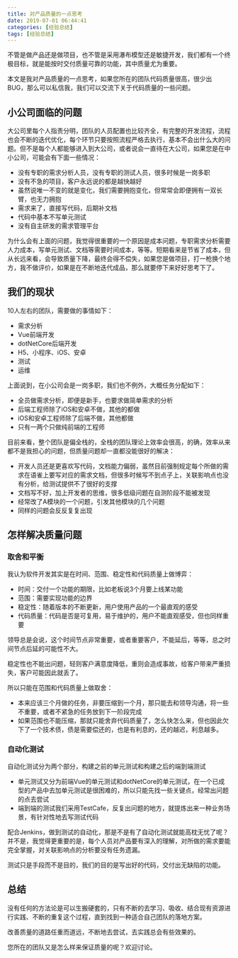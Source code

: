 ```yaml
---
title: 对产品质量的一点思考
date: 2019-07-01 06:44:41
categories: [经验总结]
tags: [经验总结]
---
```


不管是做产品还是做项目，也不管是采用瀑布模型还是敏捷开发，我们都有一个终极目标，就是能按时交付质量可靠的功能，其中质量尤为重要。

本文是我对产品质量的一点思考，如果您所在的团队代码质量很高，很少出BUG，那么可以私信我，我们可以交流下关于代码质量的一些问题。

<!--more-->

## 小公司面临的问题

大公司里每个人指责分明，团队的人员配置也比较齐全，有完整的开发流程，流程也会不断的迭代优化，每个环节只要按照流程严格去执行，基本不会出什么大的问题。但不是每个人都能够进入到大公司，或者说会一直待在大公司，如果您是在中小公司，可能会有下面一些情况：

* 没有专职的需求分析人员，没有专职的测试人员，很多时候是一岗多职
* 没有不急的项目，客户永远说的都是越快越好
* 虽然说唯一不变的就是变化，我们需要拥抱变化，但常常会即便拥有一双长臂，也无力拥抱
* 需求来了，直接写代码，后期补文档
* 代码中基本不写单元测试
* 没有自主研发的需求管理平台

为什么会有上面的问题，我觉得很重要的一个原因是成本问题，专职需求分析需要人力成本，写单元测试、文档等需要时间成本，等等。短期看来是节省了成本，但从长远来看，会导致质量下降，最终会得不偿失，如果您是做项目，打一枪换个地方，我不做评价，如果是在不断地迭代成品，那么就要停下来好好思考下了。

## 我们的现状

10人左右的团队，需要做的事情如下：

* 需求分析
* Vue前端开发
* dotNetCore后端开发
* H5、小程序、iOS、安卓
* 测试
* 运维

上面说到，在小公司会是一岗多职，我们也不例外，大概任务分配如下：

* 全员做需求分析，即便是新手，也要求做简单需求的分析
* 后端工程师除了iOS和安卓不做，其他的都做
* iOS和安卓工程师除了后端不做，其他都做
* 只有一两个只做纯前端的工程师

目前来看，整个团队是偏全栈的，全栈的团队理论上效率会很高，的确，效率从来都不是我担心的问题，但质量问题却一直都没能很好的解决：

* 开发人员还是更喜欢写代码，文档能力偏弱，虽然目前强制规定每个所做的需求在语雀上要写对应的需求文档，但很多时候写不到点子上，关联影响点也没有分析，给测试提供不了很好的支撑
* 文档写不好，加上开发者的思维，很多低级问题在自测阶段不能被发现
* 经常改了A模块的一个问题，引发其他模块的几个问题
* 同样的问题会反反复复出现

## 怎样解决质量问题

### 取舍和平衡

我认为软件开发其实是在时间、范围、稳定性和代码质量上做博弈：

* 时间：交付一个功能的期限，比如老板说3个月要上线某功能
* 范围：需要实现功能的边界
* 稳定性：随着版本的不断更新，用户使用产品的一个最直观的感受
* 代码质量：代码是否是可复用，易于维护的，用户不能直观感受，但也同样重要

领导总是会说，这个时间节点非常重要，或者重要客户，不能延后，等等，总之时间节点后延的可能性不大。

稳定性也不能出问题，轻则客户满意度降低，重则会造成事故，给客户带来严重损失，客户可能因此就丢了。

所以只能在范围和代码质量上做取舍：

* 本来应该三个月做的任务，非要压缩到一个月，那只能去和领导沟通，将一些不重要，或者不紧急的任务放到下一阶段完成
* 如果范围也不能压缩，那就只能舍弃代码质量了，怎么快怎么来，但也因此欠下了一个技术债，债是需要偿还的，也是有利息的，还的越迟，利息越多。

### 自动化测试

自动化测试分为两个部分，构建之前的单元测试和构建之后的端到端测试

* 单元测试又分为前端Vue的单元测试和dotNetCore的单元测试，在一个已成型的产品中去加单元测试是很困难的，所以只能先找一些关键点，经常出问题的点去尝试
* 端到端的测试我们采用TestCafe，反复出问题的地方，就提炼出来一种业务场景，有针对性地去写测试代码

配合Jenkins，做到测试的自动化，那是不是有了自动化测试就能高枕无忧了呢？并不是，我觉得更重要的是，每个人员对产品要有深入的理解，对所做的需求要能完全掌握，对关联影响点的分析要没有任务遗漏。

测试只是手段而不是目的，我们的目的是写出好的代码，交付出无缺陷的功能。

## 总结

没有任何的方法论是可以生搬硬套的，只有不断的去学习、吸收、结合现有资源进行实践、不断的重复这个过程，直到找到一种适合自己团队的落地方案。

改善质量的道路任重而道远，不断地去尝试，去实践总会有些效果的。

您所在的团队又是怎么样来保证质量的呢？欢迎讨论。

